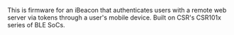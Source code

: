 This is firmware for an iBeacon that authenticates users with a remote web server via tokens through a user's mobile device. Built on CSR's CSR101x series of BLE SoCs.


